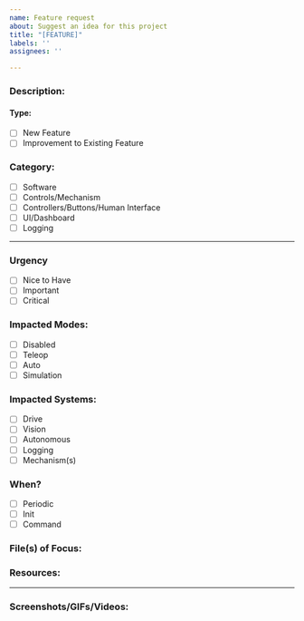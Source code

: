 ```yaml
---
name: Feature request
about: Suggest an idea for this project
title: "[FEATURE]"
labels: ''
assignees: ''

---
```


### Description:
<!--Detailed description of issue. Include what the issue is, and the expected outcome.-->
#### Type:
- [ ] New Feature
- [ ] Improvement to Existing Feature
### Category:
- [ ] Software
- [ ] Controls/Mechanism
- [ ] Controllers/Buttons/Human Interface
- [ ] UI/Dashboard
- [ ] Logging

---
### Urgency
- [ ] Nice to Have
- [ ] Important
- [ ] Critical
### Impacted Modes:
- [ ] Disabled
- [ ] Teleop
- [ ] Auto
- [ ] Simulation
### Impacted Systems:
- [ ] Drive
- [ ] Vision
- [ ] Autonomous
- [ ] Logging
- [ ] Mechanism(s) <!--List mechanisms here, if any are impacted.-->
### When?
- [ ] Periodic
- [ ] Init
- [ ] Command
### File(s) of Focus:
<!--File name and/or path, along with specific lines to focus on.-->
### Resources:
<!--Link any relevant documentation, videos, Chief Delphi threads, or other information sources here.-->
---
### Screenshots/GIFs/Videos:
<!--Paste media here.-->
